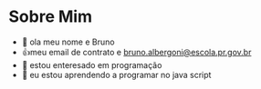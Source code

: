 # Sobre Mim

- 👋 ola meu nome e Bruno
- :+1:meu email de contrato e bruno.albergoni@escola.pr.gov.br
- 👀 estou enteresado em programação
- 🌱 eu estou aprendendo a programar no java script

